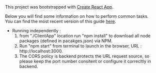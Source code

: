 This project was bootstrapped with [Create React App](https://github.com/facebookincubator/create-react-app).

Below you will find some information on how to perform common tasks.<br>
You can find the most recent version of this guide [here](https://github.com/facebookincubator/create-react-app/blob/master/packages/react-scripts/template/README.md).

- Running independently : 
   1) from "./ClientApp" location run "npm install" to download all node packages (defined in pacakges.json) via NPM.
   2) Run "npm start" from terminal to launch in the browser, URL : http://localhost:3000.
   3) The CORS policy is backend protects the URL request source, so please keep the port number consitent or configure it correcltly in backend.

